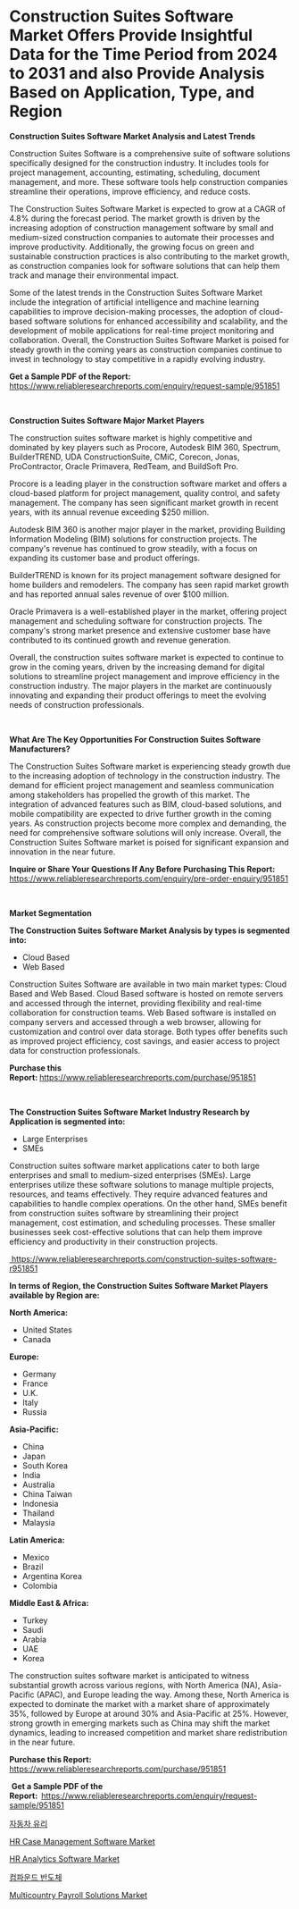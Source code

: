 <p><h1>Construction Suites Software Market Offers Provide Insightful Data for the Time Period from 2024 to 2031 and also Provide Analysis Based on Application, Type, and Region</h1></p><p><strong>Construction Suites Software Market Analysis and Latest Trends</strong></p>
<p><p>Construction Suites Software is a comprehensive suite of software solutions specifically designed for the construction industry. It includes tools for project management, accounting, estimating, scheduling, document management, and more. These software tools help construction companies streamline their operations, improve efficiency, and reduce costs.</p><p>The Construction Suites Software Market is expected to grow at a CAGR of 4.8% during the forecast period. The market growth is driven by the increasing adoption of construction management software by small and medium-sized construction companies to automate their processes and improve productivity. Additionally, the growing focus on green and sustainable construction practices is also contributing to the market growth, as construction companies look for software solutions that can help them track and manage their environmental impact.</p><p>Some of the latest trends in the Construction Suites Software Market include the integration of artificial intelligence and machine learning capabilities to improve decision-making processes, the adoption of cloud-based software solutions for enhanced accessibility and scalability, and the development of mobile applications for real-time project monitoring and collaboration. Overall, the Construction Suites Software Market is poised for steady growth in the coming years as construction companies continue to invest in technology to stay competitive in a rapidly evolving industry.</p></p>
<p><strong>Get a Sample PDF of the Report:&nbsp;</strong> <a href="https://www.reliableresearchreports.com/enquiry/request-sample/951851">https://www.reliableresearchreports.com/enquiry/request-sample/951851</a></p>
<p>&nbsp;</p>
<p><strong>Construction Suites Software Major Market Players</strong></p>
<p><p>The construction suites software market is highly competitive and dominated by key players such as Procore, Autodesk BIM 360, Spectrum, BuilderTREND, UDA ConstructionSuite, CMiC, Corecon, Jonas, ProContractor, Oracle Primavera, RedTeam, and BuildSoft Pro.</p><p>Procore is a leading player in the construction software market and offers a cloud-based platform for project management, quality control, and safety management. The company has seen significant market growth in recent years, with its annual revenue exceeding $250 million.</p><p>Autodesk BIM 360 is another major player in the market, providing Building Information Modeling (BIM) solutions for construction projects. The company's revenue has continued to grow steadily, with a focus on expanding its customer base and product offerings.</p><p>BuilderTREND is known for its project management software designed for home builders and remodelers. The company has seen rapid market growth and has reported annual sales revenue of over $100 million.</p><p>Oracle Primavera is a well-established player in the market, offering project management and scheduling software for construction projects. The company's strong market presence and extensive customer base have contributed to its continued growth and revenue generation.</p><p>Overall, the construction suites software market is expected to continue to grow in the coming years, driven by the increasing demand for digital solutions to streamline project management and improve efficiency in the construction industry. The major players in the market are continuously innovating and expanding their product offerings to meet the evolving needs of construction professionals.</p></p>
<p>&nbsp;</p>
<p><strong>What Are The Key Opportunities For Construction Suites Software Manufacturers?</strong></p>
<p><p>The Construction Suites Software market is experiencing steady growth due to the increasing adoption of technology in the construction industry. The demand for efficient project management and seamless communication among stakeholders has propelled the growth of this market. The integration of advanced features such as BIM, cloud-based solutions, and mobile compatibility are expected to drive further growth in the coming years. As construction projects become more complex and demanding, the need for comprehensive software solutions will only increase. Overall, the Construction Suites Software market is poised for significant expansion and innovation in the near future.</p></p>
<p><strong>Inquire or Share Your Questions If Any Before Purchasing This Report:</strong> <a href="https://www.reliableresearchreports.com/enquiry/pre-order-enquiry/951851">https://www.reliableresearchreports.com/enquiry/pre-order-enquiry/951851</a></p>
<p>&nbsp;</p>
<p><strong>Market Segmentation</strong></p>
<p><strong>The Construction Suites Software Market Analysis by types is segmented into:</strong></p>
<p><ul><li>Cloud Based</li><li>Web Based</li></ul></p>
<p><p>Construction Suites Software are available in two main market types: Cloud Based and Web Based. Cloud Based software is hosted on remote servers and accessed through the internet, providing flexibility and real-time collaboration for construction teams. Web Based software is installed on company servers and accessed through a web browser, allowing for customization and control over data storage. Both types offer benefits such as improved project efficiency, cost savings, and easier access to project data for construction professionals.</p></p>
<p><strong>Purchase this Report:&nbsp;</strong><a href="https://www.reliableresearchreports.com/purchase/951851">https://www.reliableresearchreports.com/purchase/951851</a></p>
<p>&nbsp;</p>
<p><strong>The Construction Suites Software Market Industry Research by Application is segmented into:</strong></p>
<p><ul><li>Large Enterprises</li><li>SMEs</li></ul></p>
<p><p>Construction suites software market applications cater to both large enterprises and small to medium-sized enterprises (SMEs). Large enterprises utilize these software solutions to manage multiple projects, resources, and teams effectively. They require advanced features and capabilities to handle complex operations. On the other hand, SMEs benefit from construction suites software by streamlining their project management, cost estimation, and scheduling processes. These smaller businesses seek cost-effective solutions that can help them improve efficiency and productivity in their construction projects.</p></p>
<p><a href="https://www.reliableresearchreports.com/construction-suites-software-r951851">&nbsp;https://www.reliableresearchreports.com/construction-suites-software-r951851</a></p>
<p><strong>In terms of Region, the Construction Suites Software Market Players available by Region are:</strong></p>
<p>
    <p> <strong> North America: </strong>
        <ul>
            <li>United States</li>
            <li>Canada</li>
        </ul>
        </p> 
    <p> <strong> Europe: </strong>
        <ul>
            <li>Germany</li>
            <li>France</li>
            <li>U.K.</li>
            <li>Italy</li>
            <li>Russia</li>
        </ul>
        </p> 
    <p> <strong> Asia-Pacific: </strong>
        <ul>
            <li>China</li>
            <li>Japan</li>
            <li>South Korea</li>
            <li>India</li>
            <li>Australia</li>
            <li>China Taiwan</li>
            <li>Indonesia</li>
            <li>Thailand</li>
            <li>Malaysia</li>
        </ul>
        </p> 
    <p> <strong> Latin America: </strong>
        <ul>
            <li>Mexico</li>
            <li>Brazil</li>
            <li>Argentina Korea</li>
            <li>Colombia</li>
        </ul>
        </p> 
    <p> <strong> Middle East & Africa: </strong>
        <ul>
            <li>Turkey</li>
            <li>Saudi</li>
            <li>Arabia</li>
            <li>UAE</li>
            <li>Korea</li>
        </ul>
    </p>
    </p>
<p><p>The construction suites software market is anticipated to witness substantial growth across various regions, with North America (NA), Asia-Pacific (APAC), and Europe leading the way. Among these, North America is expected to dominate the market with a market share of approximately 35%, followed by Europe at around 30% and Asia-Pacific at 25%. However, strong growth in emerging markets such as China may shift the market dynamics, leading to increased competition and market share redistribution in the near future.</p></p>
<p><strong>Purchase this Report: </strong><a href="https://www.reliableresearchreports.com/purchase/951851">https://www.reliableresearchreports.com/purchase/951851</a></p>
<p>&nbsp;<strong>Get a Sample PDF of the Report:&nbsp;&nbsp;</strong><a href="https://www.reliableresearchreports.com/enquiry/request-sample/951851">https://www.reliableresearchreports.com/enquiry/request-sample/951851</a></p>
<p><strong></strong></p>
<p><p><a href="https://github.com/vanessagrant665567/Market-Research-Report-List-2/blob/main/316834880048.md">자동차 유리</a></p><p><a href="https://github.com/AlysaLedner2023/Market-Research-Report-List-2/blob/main/hr-case-management-software-market.md">HR Case Management Software Market</a></p><p><a href="https://github.com/Sherrillcrooksxa8i18ucf2m/Market-Research-Report-List-3/blob/main/hr-analytics-software-market.md">HR Analytics Software Market</a></p><p><a href="https://github.com/raap8632/Market-Research-Report-List-3/blob/main/227478280047.md">컴파운드 반도체</a></p><p><a href="https://github.com/JermaineCrona2023/Market-Research-Report-List-2/blob/main/multicountry-payroll-solutions-market.md">Multicountry Payroll Solutions Market</a></p></p>